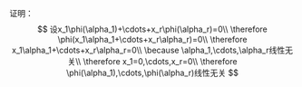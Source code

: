 证明：
$$
设x_1\phi(\alpha_1)+\cdots+x_r\phi(\alpha_r)=0\\
\therefore \phi(x_1\alpha_1+\cdots+x_r\alpha_r)=0\\
\therefore x_1\alpha_1+\cdots+x_r\alpha_r=0\\
\because \alpha_1,\cdots,\alpha_r线性无关\\
\therefore x_1=0,\cdots,x_r=0\\
\therefore \phi(\alpha_1),\cdots,\phi(\alpha_r)线性无关
$$
